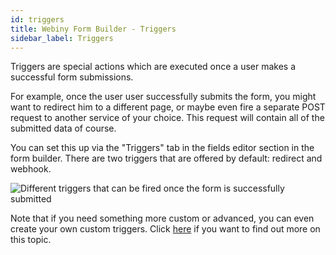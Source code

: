 ```yaml
---
id: triggers
title: Webiny Form Builder - Triggers
sidebar_label: Triggers
---
```


Triggers are special actions which are executed once a user makes a successful form submissions.

For example, once the user user successfully submits the form, you might want to redirect him to a different page, or maybe even fire a separate POST request to another service of your choice. This request will contain all of the submitted data of course.

You can set this up via the "Triggers" tab in the fields editor section in the form builder. There are two triggers that are offered by default: redirect and webhook.

![Different triggers that can be fired once the form is successfully submitted](/img/webiny-apps/form-builder/triggers/triggers-options.png)

Note that if you need something more custom or advanced, you can even create your own custom triggers. Click [here](/docs/webiny-apps/form-builder/custom-form-triggers) if you want to find out more on this topic.

